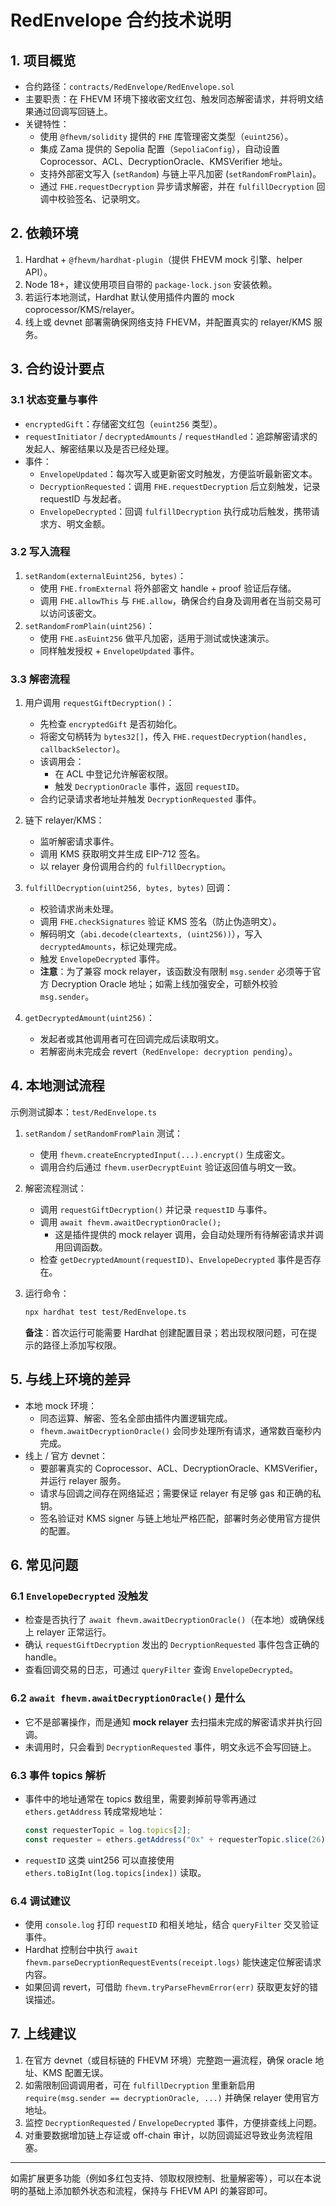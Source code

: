 # RedEnvelope 合约技术说明

## 1. 项目概览
- 合约路径：`contracts/RedEnvelope/RedEnvelope.sol`
- 主要职责：在 FHEVM 环境下接收密文红包、触发同态解密请求，并将明文结果通过回调写回链上。
- 关键特性：
  - 使用 `@fhevm/solidity` 提供的 `FHE` 库管理密文类型（`euint256`）。
  - 集成 Zama 提供的 Sepolia 配置（`SepoliaConfig`），自动设置 Coprocessor、ACL、DecryptionOracle、KMSVerifier 地址。
  - 支持外部密文写入 (`setRandom`) 与链上平凡加密 (`setRandomFromPlain`)。
  - 通过 `FHE.requestDecryption` 异步请求解密，并在 `fulfillDecryption` 回调中校验签名、记录明文。

## 2. 依赖环境
1. Hardhat + `@fhevm/hardhat-plugin`（提供 FHEVM mock 引擎、helper API）。
2. Node 18+，建议使用项目自带的 `package-lock.json` 安装依赖。
3. 若运行本地测试，Hardhat 默认使用插件内置的 mock coprocessor/KMS/relayer。
4. 线上或 devnet 部署需确保网络支持 FHEVM，并配置真实的 relayer/KMS 服务。

## 3. 合约设计要点
### 3.1 状态变量与事件
- `encryptedGift`：存储密文红包（`euint256` 类型）。
- `requestInitiator` / `decryptedAmounts` / `requestHandled`：追踪解密请求的发起人、解密结果以及是否已经处理。
- 事件：
  - `EnvelopeUpdated`：每次写入或更新密文时触发，方便监听最新密文本。
  - `DecryptionRequested`：调用 `FHE.requestDecryption` 后立刻触发，记录 requestID 与发起者。
  - `EnvelopeDecrypted`：回调 `fulfillDecryption` 执行成功后触发，携带请求方、明文金额。

### 3.2 写入流程
1. `setRandom(externalEuint256, bytes)`：
   - 使用 `FHE.fromExternal` 将外部密文 handle + proof 验证后存储。
   - 调用 `FHE.allowThis` 与 `FHE.allow`，确保合约自身及调用者在当前交易可以访问该密文。
2. `setRandomFromPlain(uint256)`：
   - 使用 `FHE.asEuint256` 做平凡加密，适用于测试或快速演示。
   - 同样触发授权 + `EnvelopeUpdated` 事件。

### 3.3 解密流程
1. 用户调用 `requestGiftDecryption()`：
   - 先检查 `encryptedGift` 是否初始化。
   - 将密文句柄转为 `bytes32[]`，传入 `FHE.requestDecryption(handles, callbackSelector)`。
   - 该调用会：
     - 在 ACL 中登记允许解密权限。
     - 触发 `DecryptionOracle` 事件，返回 `requestID`。
   - 合约记录请求者地址并触发 `DecryptionRequested` 事件。

2. 链下 relayer/KMS：
   - 监听解密请求事件。
   - 调用 KMS 获取明文并生成 EIP-712 签名。
   - 以 relayer 身份调用合约的 `fulfillDecryption`。

3. `fulfillDecryption(uint256, bytes, bytes)` 回调：
   - 校验请求尚未处理。
   - 调用 `FHE.checkSignatures` 验证 KMS 签名（防止伪造明文）。
   - 解码明文（`abi.decode(cleartexts, (uint256))`），写入 `decryptedAmounts`，标记处理完成。
   - 触发 `EnvelopeDecrypted` 事件。
   - **注意**：为了兼容 mock relayer，该函数没有限制 `msg.sender` 必须等于官方 Decryption Oracle 地址；如需上线加强安全，可额外校验 `msg.sender`。

4. `getDecryptedAmount(uint256)`：
   - 发起者或其他调用者可在回调完成后读取明文。
   - 若解密尚未完成会 revert（`RedEnvelope: decryption pending`）。

## 4. 本地测试流程
示例测试脚本：`test/RedEnvelope.ts`

1. `setRandom` / `setRandomFromPlain` 测试：
   - 使用 `fhevm.createEncryptedInput(...).encrypt()` 生成密文。
   - 调用合约后通过 `fhevm.userDecryptEuint` 验证返回值与明文一致。

2. 解密流程测试：
   - 调用 `requestGiftDecryption()` 并记录 `requestID` 与事件。
   - 调用 `await fhevm.awaitDecryptionOracle();`
     - 这是插件提供的 mock relayer 调用，会自动处理所有待解密请求并调用回调函数。
   - 检查 `getDecryptedAmount(requestID)`、`EnvelopeDecrypted` 事件是否存在。

3. 运行命令：
   ```bash
   npx hardhat test test/RedEnvelope.ts
   ```
   **备注**：首次运行可能需要 Hardhat 创建配置目录；若出现权限问题，可在提示的路径上添加写权限。

## 5. 与线上环境的差异
- 本地 mock 环境：
  - 同态运算、解密、签名全部由插件内置逻辑完成。
  - `fhevm.awaitDecryptionOracle()` 会同步处理所有请求，通常数百毫秒内完成。
- 线上 / 官方 devnet：
  - 要部署真实的 Coprocessor、ACL、DecryptionOracle、KMSVerifier，并运行 relayer 服务。
  - 请求与回调之间存在网络延迟；需要保证 relayer 有足够 gas 和正确的私钥。
  - 签名验证对 KMS signer 与链上地址严格匹配，部署时务必使用官方提供的配置。

## 6. 常见问题
### 6.1 `EnvelopeDecrypted` 没触发
- 检查是否执行了 `await fhevm.awaitDecryptionOracle()`（在本地）或确保线上 relayer 正常运行。
- 确认 `requestGiftDecryption` 发出的 `DecryptionRequested` 事件包含正确的 handle。
- 查看回调交易的日志，可通过 `queryFilter` 查询 `EnvelopeDecrypted`。

### 6.2 `await fhevm.awaitDecryptionOracle()` 是什么
- 它不是部署操作，而是通知 **mock relayer** 去扫描未完成的解密请求并执行回调。
- 未调用时，只会看到 `DecryptionRequested` 事件，明文永远不会写回链上。

### 6.3 事件 topics 解析
- 事件中的地址通常在 topics 数组里，需要剥掉前导零再通过 `ethers.getAddress` 转成常规地址：
  ```ts
  const requesterTopic = log.topics[2];
  const requester = ethers.getAddress("0x" + requesterTopic.slice(26));
  ```
- `requestID` 这类 uint256 可以直接使用 `ethers.toBigInt(log.topics[index])` 读取。

### 6.4 调试建议
- 使用 `console.log` 打印 `requestID` 和相关地址，结合 `queryFilter` 交叉验证事件。
- Hardhat 控制台中执行 `await fhevm.parseDecryptionRequestEvents(receipt.logs)` 能快速定位解密请求内容。
- 如果回调 revert，可借助 `fhevm.tryParseFhevmError(err)` 获取更友好的错误描述。

## 7. 上线建议
1. 在官方 devnet（或目标链的 FHEVM 环境）完整跑一遍流程，确保 oracle 地址、KMS 配置无误。
2. 如需限制回调调用者，可在 `fulfillDecryption` 里重新启用 `require(msg.sender == decryptionOracle, ...)` 并确保 relayer 使用官方地址。
3. 监控 `DecryptionRequested` / `EnvelopeDecrypted` 事件，方便排查线上问题。
4. 对重要数据增加链上存证或 off-chain 审计，以防回调延迟导致业务流程阻塞。

---

如需扩展更多功能（例如多红包支持、领取权限控制、批量解密等），可以在本说明的基础上添加额外状态和流程，保持与 FHEVM API 的兼容即可。

